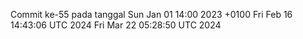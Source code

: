 Commit ke-55 pada tanggal Sun Jan 01 14:00 2023 +0100
Fri Feb 16 14:43:06 UTC 2024
Fri Mar 22 05:28:50 UTC 2024
